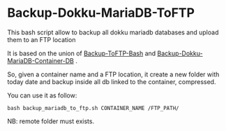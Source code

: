 # Backup-Dokku-MariaDB-ToFTP
This bash script allow to backup all dokku mariadb databases and upload them to an FTP location

It is based on the union of [Backup-ToFTP-Bash](https://github.com/Leen15/Backup-ToFTP-Bash) and [Backup-Dokku-MariaDB-Container-DB](https://github.com/Leen15/Backup-Dokku-MariaDB-Container-DB) .

So, given a container name and a FTP location, it create a new folder with today date and backup inside all db linked to the container, compressed.

You can use it as follow:

    bash backup_mariadb_to_ftp.sh CONTAINER_NAME /FTP_PATH/

NB: remote folder must exists.

